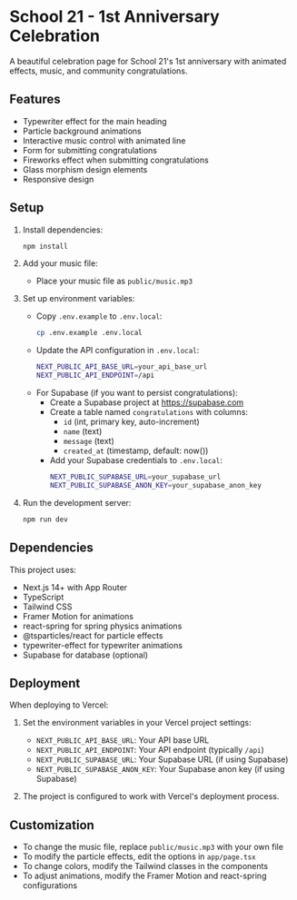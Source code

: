 # School 21 - 1st Anniversary Celebration

A beautiful celebration page for School 21's 1st anniversary with animated effects, music, and community congratulations.

## Features

- Typewriter effect for the main heading
- Particle background animations
- Interactive music control with animated line
- Form for submitting congratulations
- Fireworks effect when submitting congratulations
- Glass morphism design elements
- Responsive design

## Setup

1. Install dependencies:
   ```bash
   npm install
   ```

2. Add your music file:
   - Place your music file as `public/music.mp3`

3. Set up environment variables:
   - Copy `.env.example` to `.env.local`:
     ```bash
     cp .env.example .env.local
     ```
   - Update the API configuration in `.env.local`:
     ```bash
     NEXT_PUBLIC_API_BASE_URL=your_api_base_url
     NEXT_PUBLIC_API_ENDPOINT=/api
     ```
   - For Supabase (if you want to persist congratulations):
     - Create a Supabase project at https://supabase.com
     - Create a table named `congratulations` with columns:
       - `id` (int, primary key, auto-increment)
       - `name` (text)
       - `message` (text)
       - `created_at` (timestamp, default: now())
     - Add your Supabase credentials to `.env.local`:
       ```bash
       NEXT_PUBLIC_SUPABASE_URL=your_supabase_url
       NEXT_PUBLIC_SUPABASE_ANON_KEY=your_supabase_anon_key
       ```

4. Run the development server:
   ```bash
   npm run dev
   ```

## Dependencies

This project uses:
- Next.js 14+ with App Router
- TypeScript
- Tailwind CSS
- Framer Motion for animations
- react-spring for spring physics animations
- @tsparticles/react for particle effects
- typewriter-effect for typewriter animations
- Supabase for database (optional)

## Deployment

When deploying to Vercel:
1. Set the environment variables in your Vercel project settings:
   - `NEXT_PUBLIC_API_BASE_URL`: Your API base URL
   - `NEXT_PUBLIC_API_ENDPOINT`: Your API endpoint (typically `/api`)
   - `NEXT_PUBLIC_SUPABASE_URL`: Your Supabase URL (if using Supabase)
   - `NEXT_PUBLIC_SUPABASE_ANON_KEY`: Your Supabase anon key (if using Supabase)

2. The project is configured to work with Vercel's deployment process.

## Customization

- To change the music file, replace `public/music.mp3` with your own file
- To modify the particle effects, edit the options in `app/page.tsx`
- To change colors, modify the Tailwind classes in the components
- To adjust animations, modify the Framer Motion and react-spring configurations
